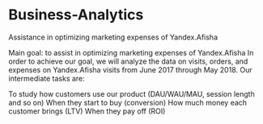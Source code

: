 # Business-Analytics
Assistance  in optimizing marketing expenses of Yandex.Afisha

Main goal: to assist in optimizing marketing expenses of Yandex.Afisha In order to achieve our goal, we will analyze the data on visits, orders, and expenses on Yandex.Afisha visits from June 2017 through May 2018. Our intermediate tasks are:

To study how customers use our product (DAU/WAU/MAU, session length and so on)
When they start to buy (conversion)
How much money each customer brings (LTV)
When they pay off (ROI)
